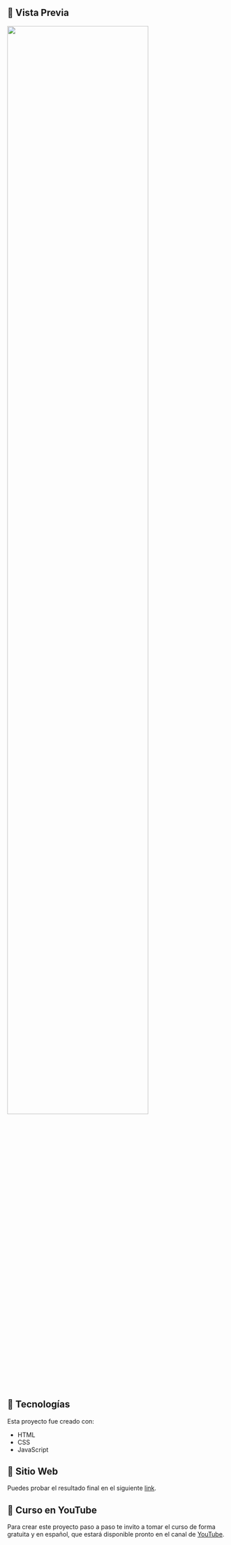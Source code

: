 ## 📌 Vista Previa

<div >
  <img src="./assets/preview2.gif" align="center" style="width: 80%" />
</div>

## 📌 Tecnologías
Esta proyecto fue creado con:
- HTML
- CSS
- JavaScript

## 📌 Sitio Web
Puedes probar el resultado final en el siguiente [link](https://jaenfigueroa.github.io/JaenCraft/).


## 📌 Curso en YouTube
Para crear este proyecto paso a paso te invito a tomar el curso de forma gratuita y en español, que estará disponible pronto en el canal de [YouTube](https://www.youtube.com/@JaenDeveloper).
